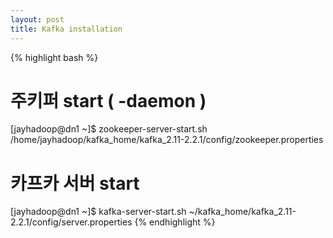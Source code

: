 ```yaml
---
layout: post
title: Kafka installation
---
```


{% highlight bash %}
# 주키퍼 start ( -daemon )
[jayhadoop@dn1 ~]$ zookeeper-server-start.sh /home/jayhadoop/kafka_home/kafka_2.11-2.2.1/config/zookeeper.properties
# 카프카 서버 start
[jayhadoop@dn1 ~]$ kafka-server-start.sh ~/kafka_home/kafka_2.11-2.2.1/config/server.properties
{% endhighlight %}

